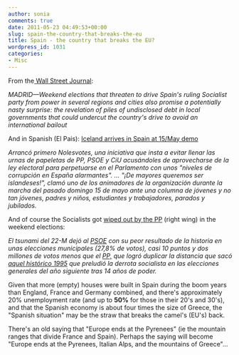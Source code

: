 ```yaml
---
author: sonia
comments: true
date: 2011-05-23 04:49:53+00:00
slug: spain-the-country-that-breaks-the-eu
title: Spain - the country that breaks the EU?
wordpress_id: 1031
categories:
- Misc
---
```


From the[ Wall Street Journal](http://online.wsj.com/article/SB10001424052748704281504576331280001740702.html):

_MADRID—Weekend elections that threaten to drive Spain's ruling Socialist party from power in several regions and cities also promise a potentially nasty surprise: the revelation of piles of undisclosed debt in local governments that could undercut the country's drive to avoid an international bailout_

And in Spanish (El Pais): [Iceland arrives in Spain at 15/May demo](http://www.elpais.com/articulo/espana/sabados/Islandia/llegaron/15M/elpepuesp/20110517elpepunac_38/Tes)

_Arrancó primero Nolesvotes, una iniciativa que insta a evitar llenar las urnas de papeletas de PP, PSOE y CiU acusándoles de aprovecharse de la ley electoral para perpetuarse en el Parlamento con unos "niveles de corrupción en España alarmantes". ... "¡De mayores queremos ser islandeses!", clamó uno de los animadores de la organización durante la marcha del pasado domingo 15 de mayo ante una columna de jóvenes y no tan jóvenes, padres y niños, estudiantes y trabajadores, parados y jubilados._

And of course the Socialists got [wiped out by the PP](http://politica.elpais.com/politica/2011/05/23/actualidad/1306111218_562041.html) (right wing) in the weekend elections:

_El tsunami del 22-M dejó al [PSOE](http://www.psoe.es/) con su peor resultado de la historia en unas elecciones municipales (27,8% de votos), casi 10 puntos y dos millones de votos menos que el [PP,](http://www.pp.es/) que logró duplicar la distancia que sacó [aquel histórico 1995](http://www.elpais.com/articulo/espana/PP/vaticina/salto/22-M/1995/ano/mayor/diferencia/elpepinac/20110503elpepinac_17/Tes) que preludió la derrota socialista en las elecciones generales del año siguiente tras 14 años de poder._

Given that more (empty) houses were built in Spain during the boom years than England, France and Germany combined, and there's approximately 20% unemployment rate (and up to **50%** for those in their 20's and 30's), and that the Spanish economy is about four times the size of Greece, the "Spanish situation" may be the straw that breaks the camel's (EU's) back.

There's an old saying that "Europe ends at the Pyrenees" (ie the mountain ranges that divide France and Spain). Perhaps the saying will become "Europe ends at the Pyrenees, Italian Alps, and the mountains of Greece"...
